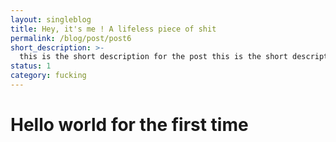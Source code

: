 ```yaml
---
layout: singleblog
title: Hey, it's me ! A lifeless piece of shit
permalink: /blog/post/post6
short_description: >- 
  this is the short description for the post this is the short description for the post this is the short description for the post this is the short description for the post this is the short description for the post this is the short description for the post this is the short description for the post this is the short description for the post this is the short description for the post this is the short description for the post
status: 1
category: fucking
---
```


# Hello world for the first time